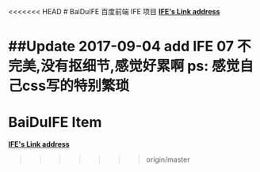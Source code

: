 <<<<<<< HEAD
﻿# BaiDuIFE
百度前端 IFE 项目
**[IFE's Link address](http://ife.baidu.com/course/all)**

##Update 2017-09-04
add IFE 07 **不完美,没有抠细节,感觉好累啊**
ps: 感觉自己css写的特别繁琐
=======
# BaiDuIFE Item
**[IFE's Link address](http://ife.baidu.com/course/all)**
>>>>>>> origin/master

